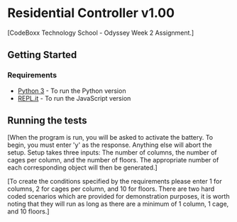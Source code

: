 # Residential Controller v1.00

[CodeBoxx Technology School - Odyssey Week 2 Assignment.]

## Getting Started
### Requirements

* [Python 3](https://www.python.org/) - To run the Python version
* [REPL.it](https://repl.it/) - To run the JavaScript version

## Running the tests

[When the program is run, you will be asked to activate the battery. To begin, you must enter 'y' as the response. Anything else will abort the setup. Setup takes three inputs: The number of columns, the number of cages per column, and the number of floors. The appropriate number of each corresponding object will then be generated.]

[To create the conditions specified by the requirements please enter 1 for columns, 2 for cages per column, and 10 for floors. There are two hard coded scenarios which are provided for demonstration purposes, it is worth noting that they will run as long as there are a minimum of 1 column, 1 cage, and 10 floors.]
